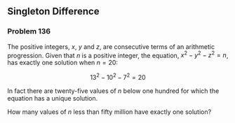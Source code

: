 ﻿## Singleton Difference
### Problem 136

The positive integers, $x$, $y$ and $z$, are consecutive terms of an arithmetic progression. Given that $n$ is a positive integer, the equation, $x^2 - y^2 - z^2 = n$, has exactly one solution when $n = 20$:

$$13^2 - 10^2 - 7^2 = 20$$

In fact there are twenty-five values of $n$ below one hundred for which the equation has a unique solution.

How many values of $n$ less than fifty million have exactly one solution?